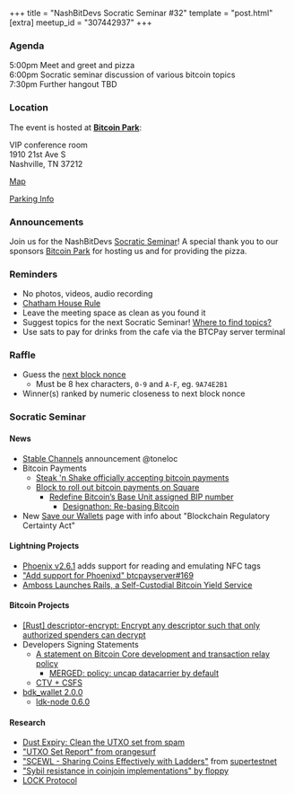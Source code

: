 +++
title = "NashBitDevs Socratic Seminar #32"
template = "post.html"
[extra]
meetup_id = "307442937"
+++

### Agenda
 
5:00pm Meet and greet and pizza  
6:00pm Socratic seminar discussion of various bitcoin topics   
7:30pm Further hangout TBD

### Location

The event is hosted at [**Bitcoin Park**](https://bitcoinpark.com):

VIP conference room   
1910 21st Ave S  
Nashville, TN  37212  

[Map](https://www.google.com/maps/place/1910+21st+Ave+S,+Nashville,+TN+37212/@36.1347819,-86.8029863,17z/data=!3m1!4b1!4m5!3m4!1s0x8864669fea1ce71d:0xdc34986293b94f39!8m2!3d36.1347819!4d-86.8007923)  

[Parking Info](/about/bitcoinpark-parking)  

### Announcements

Join us for the NashBitDevs [Socratic Seminar](/about)! A special thank you to our 
sponsors [Bitcoin Park](https://bitcoinpark.co/) for hosting us and for providing the pizza. 

### Reminders

  - No photos, videos, audio recording
  - [Chatham House Rule](https://www.chathamhouse.org/about-us/chatham-house-rule)
  - Leave the meeting space as clean as you found it
  - Suggest topics for the next Socratic Seminar! [Where to find topics?](/about/find-topics)
  - Use sats to pay for drinks from the cafe via the BTCPay server terminal

### Raffle

  - Guess the [next block nonce](https://nonce.notmandatory.org/)
    - Must be 8 hex characters, `0-9` and `A-F`, eg. `9A74E2B1`
  - Winner(s) ranked by numeric closeness to next block nonce

### Socratic Seminar

#### News

- [Stable Channels](https://stablechannels.com) announcement @toneloc
- Bitcoin Payments
  - [Steak 'n Shake  officially accepting bitcoin payments](https://x.com/SteaknShake/status/1923426316478558571)
  - [Block to roll out bitcoin
payments on Square](https://squareup.com/us/en/press/block-to-roll-out-bitcoin-payments-on-square)
    - [Redefine Bitcoin’s Base Unit assigned BIP number](https://github.com/bitcoin/bips/pull/1821)
      - [Designathon: Re-basing Bitcoin ](https://event.bitcoin.design/#project-reczoE4WXQpKW5pZA)
- New [Save our Wallets](https://saveourwallets.org) page with info about "Blockchain Regulatory Certainty Act"

#### Lightning Projects

- [Phoenix v2.6.1](https://github.com/ACINQ/phoenix/releases/tag/android-v2.6.1) adds support for reading and emulating NFC tags
- ["Add support for Phoenixd" btcpayserver#169](https://github.com/btcpayserver/BTCPayServer.Lightning/pull/169)
- [Amboss Launches Rails, a Self-Custodial Bitcoin Yield Service](https://x.com/ambosstech/status/1928194644699140509)

#### Bitcoin Projects

- [[Rust] descriptor-encrypt: Encrypt any descriptor such that only authorized spenders can decrypt](https://delvingbitcoin.org/t/rust-descriptor-encrypt-encrypt-any-descriptor-such-that-only-authorized-spenders-can-decrypt/1750)
- Developers Signing Statements
  - [A statement on Bitcoin Core development and transaction relay policy](https://bitcoincore.org/en/2025/06/06/relay-statement/)
    - [MERGED: policy: uncap datacarrier by default](https://github.com/bitcoin/bitcoin/pull/32406)
  - [CTV + CSFS](https://ctv-csfs.com)
- [bdk_wallet 2.0.0](https://github.com/bitcoindevkit/bdk_wallet/releases/tag/wallet-2.0.0)
  - [ldk-node 0.6.0](https://github.com/lightningdevkit/ldk-node/releases/tag/v0.6.0)

#### Research

- [Dust Expiry: Clean the UTXO set from spam](https://delvingbitcoin.org/t/dust-expiry-clean-the-utxo-set-from-spam/1707)
- ["UTXO Set Report" from orangesurf](https://research.mempool.space/utxo-set-report)
- ["SCEWL - Sharing Coins Effectively with Ladders"](https://supertestnet.github.io/scewl/) from [supertestnet](https://github.com/supertestnet)
- ["Sybil resistance in coinjoin implementations" by floppy](https://uncensoredtech.substack.com/p/sybil-resistance-in-coinjoin-implementations)
- [LOCK Protocol](https://github.com/bramkanstein/lock-protocol)
